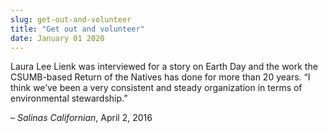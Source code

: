 ```yaml
---
slug: get-out-and-volunteer
title: "Get out and volunteer"
date: January 01 2020
---
```


<p>Laura Lee Lienk was interviewed for a story on Earth Day and the work the CSUMB&#45;based Return of the Natives has done for more than 20 years. “I think we’ve been a very consistent and steady organization in terms of environmental stewardship.”
</p><p>– <em>Salinas Californian</em>, April 2, 2016
</p>
